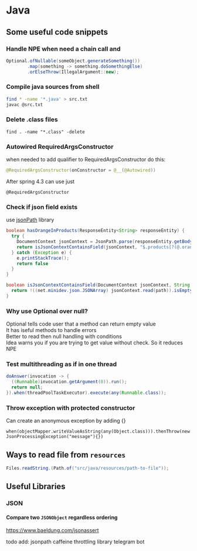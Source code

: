 # Java

## Some useful code snippets

### Handle NPE when need a chain call and 
```java
Optional.ofNullable(someObject.generateSomething())
        .map(something -> something.doSomethingElse)
        .orElseThrow(IllegalArgument::new);
```

### Compile java sources from shell
```bash
find * -name '*.java' > src.txt
javac @src.txt
```

### Delete .class files
```
find . -name "*.class" -delete
```

### Autowired RequiredArgsConstructor
when needed to add qualifier to RequiredArgsConstructor do this:
```java
@RequiredArgsConstructor(onConstructor = @__(@Autowired))
```

After spring 4.3 can use just
```
@RequiredArgsConstructor
```

### Check if json field exists
use [jsonPath](https://www.baeldung.com/guide-to-jayway-jsonpath) library
```java
boolean hasOrangeInProducts(ResponseEntity<String> responseEntity) {
  try {
    DocumentContext jsonContext = JsonPath.parse(responseEntity.getBody());
    return isJsonContextContainsField(jsonContext, "$.products[?(@.orangeCount)].orangeCount");
  } catch (Exception e) {
    e.printStackTrace();
    return false
  }
}

boolean isJsonContextContainsField(DocumentContext jsonContext, String path) {
  return !((net.minidev.json.JSONArray) jsonContext.read(path)).isEmpty();
}
```

### Why use Optional over null?
Optional tells code user that a method can return empty value  
It has iseful methods to handle errors  
Better to read then null handling with conditions  
Idea warns you if you are trying to get value without check. So it reduces NPE  

### Test multithreading as if in one thread
```java
doAnswer(invocation -> {
  ((Runnable)invocation.getArgument(0)).run();
  return null;
}).when(threadPoolTaskExecutor).execute(any(Runnable.class));
```

### Throw exception with protected constructor
Can create an anonymous exception by adding {}
```
when(objectMapper.writeValueAsString(any(Object.class))).thenThrow(new JsonProcessingException("message"){})
```

## Ways to read file from `resources`
```java
Files.readString.(Path.of("src/java/resources/path-to-file"));
```

## Useful Libraries
### JSON
#### Compare two `JSONObject` regardless ordering
https://www.baeldung.com/jsonassert

todo add:
jsonpath
caffeine
throttling library
telegram bot
